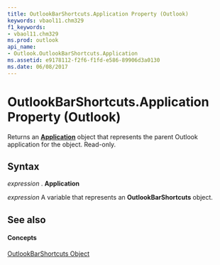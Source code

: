 ```yaml
---
title: OutlookBarShortcuts.Application Property (Outlook)
keywords: vbaol11.chm329
f1_keywords:
- vbaol11.chm329
ms.prod: outlook
api_name:
- Outlook.OutlookBarShortcuts.Application
ms.assetid: e9178112-f2f6-f1fd-e586-89906d3a0130
ms.date: 06/08/2017
---
```



# OutlookBarShortcuts.Application Property (Outlook)

Returns an  **[Application](application-object-outlook.md)** object that represents the parent Outlook application for the object. Read-only.


## Syntax

 _expression_ . **Application**

 _expression_ A variable that represents an **OutlookBarShortcuts** object.


## See also


#### Concepts


[OutlookBarShortcuts Object](outlookbarshortcuts-object-outlook.md)


